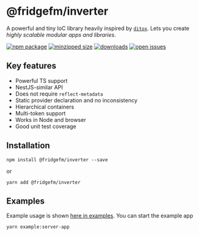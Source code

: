 # @fridgefm/inverter
A powerful and tiny IoC library heavily inspired by [`ditox`](https://github.com/mnasyrov/ditox). Lets you create _highly scalable modular apps and libraries_.

[![npm package](https://img.shields.io/npm/v/@fridgefm/inverter?style=flat-square)](https://www.npmjs.com/package/@fridgefm/inverter)
[![minzipped size](https://img.shields.io/bundlephobia/minzip/@fridgefm/inverter?style=flat-square)](https://bundlephobia.com/package/@fridgefm/inverter)
[![downloads](https://img.shields.io/npm/dt/@fridgefm/inverter?style=flat-square)](https://www.npmjs.com/package/@fridgefm/inverter)
[![open issues](https://img.shields.io/github/issues-raw/ch1ller0/fridgefm-inverter?style=flat-square)](https://github.com/ch1ller0/fridgefm-inverter/issues)

## Key features
- Powerful TS support
- NestJS-similar API
- Does not require `reflect-metadata`
- Static provider declaration and no inconsistency
- Hierarchical containers
- Multi-token support
- Works in Node and browser
- Good unit test coverage

## Installation
```
npm install @fridgefm/inverter --save
```
or
```
yarn add @fridgefm/inverter
```
## Examples
Example usage is shown [here in examples](./src/examples/server-app/index). You can start the example app 
```
yarn example:server-app
```
